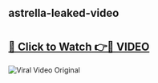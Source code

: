 ## astrella-leaked-video 

# <h2><a href="http://freeplayer.one?title=astrella-leaked-video&ref=21J">🔗 Click to Watch 👉🔴 VIDEO</a></h2>

<a href="http://freeplayer.one?title=astrella-leaked-video&ref=21J" rel="nofollow" data-target="animated-image.originalLink"><img src="https://i.ibb.co.com/xMMVF88/686577567.gif" alt="Viral Video Original" style="max-width: 100%; display: inline-block;" data-target="animated-image.originalImage"></a>

